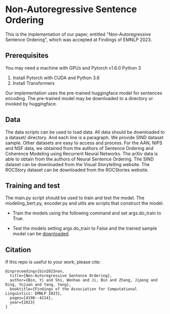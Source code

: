 # Non-Autoregressive Sentence Ordering
This is the implementation of our paper, entitled "Non-Autoregressive Sentence Ordering", which was accepted at Findings of EMNLP 2023.

## Prerequisites
You may need a machine with GPUs and Pytorch v1.6.0 Python 3

1. Install Pytorch with CUDA and Python 3.6
2. Install Transformers 

Our implementation uses the pre-trained huggingface model for sentences encoding. 
The pre-trained model may be downloaded to a directory or invoked by huggingface.

## Data

The data scripts can be used to load data. 
All data should be downloaded to a dataset/ directory. And each line is a paragraph. We provide SIND dataset sample. Other datasets are easy to access and process. 
For the AAN, NIPS and NSF data, we obtained from the authors of Sentence Ordering and Coherence Modeling using Recurrent Neural Networks. The arXiv data is able to obtain from the authors of Neural Sentence Ordering. 
The SIND dataset can be downloaded from the Visual Storytelling website.  The ROCStory dataset can be downloaded from the ROCStories website.

## Training and test
The main.py script should be used to train and test the model. The modeling_bert.py, encoder.py and utils are scripts that construct the model. 

* Train the models using the following command and set args.do_train to True.

+ Test the models setting args.do_train to False and the trained sample model can be [downloaded](https://drive.google.com/file/d/1cdlkbZe-oNHKnGNFGDUeynItv2Sq-fHk/view?usp=sharing).

## Citation

If this repo is useful to your work, please cite:

```
@inproceedings{bin2023non,
  title={Non-Autoregressive Sentence Ordering},
  author={Bin, Yi and Shi, Wenhao and Ji, Bin and Zhang, Jipeng and Ding, Yujuan and Yang, Yang},
  booktitle={Findings of the Association for Computational Linguistics: EMNLP 2023},
  pages={4198--4214},
  year={2023}
}
```
